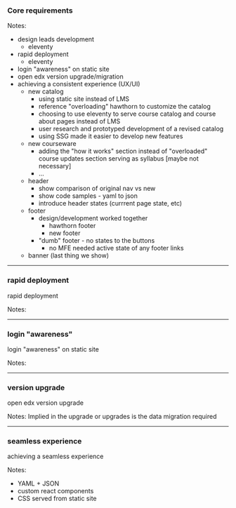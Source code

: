 ### Core requirements

Notes:
- design leads development
  - eleventy
- rapid deployment
  - eleventy
- login "awareness" on static site
- open edx version upgrade/migration
- achieving a consistent experience (UX/UI)
  - new catalog
    - using static site instead of LMS
    - reference "overloading" hawthorn to customize the catalog
    - choosing to use eleventy to serve course catalog and course about pages instead of LMS
    - user research and prototyped development of a revised catalog
    - using SSG made it easier to develop new features
  - new courseware
    - adding the "how it works" section instead of "overloaded" course updates section serving as syllabus [maybe not necessary]
    - ...
  - header
    - show comparison of original nav vs new
    - show code samples - yaml to json
    - introduce header states (currrent page state, etc)
  - footer
    - design/development worked together
      - hawthorn footer
      - new footer
    - "dumb" footer - no states to the buttons
      - no MFE needed active state of any footer links
  - banner (last thing we show)

------

### rapid deployment <!-- .element: class="hide" -->

rapid deployment

Notes:

------

### login "awareness" <!-- .element: class="hide" -->

login "awareness" on static site

Notes:

------

### version upgrade <!-- .element: class="hide" -->

open edx version upgrade

Notes:
Implied in the upgrade or upgrades is the data migration required

------

### seamless experience <!-- .element: class="hide" -->

achieving a seamless experience

Notes:
- YAML + JSON
- custom react components
- CSS served from static site
